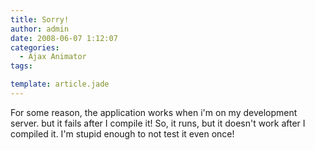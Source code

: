```yaml
---
title: Sorry!
author: admin
date: 2008-06-07 1:12:07
categories:
  - Ajax Animator
tags: 

template: article.jade
---
```


For some reason, the application works when i'm on my development server. but it fails after I compile it! So, it runs, but it doesn't work after I compiled it. I'm stupid enough to not test it even once!
